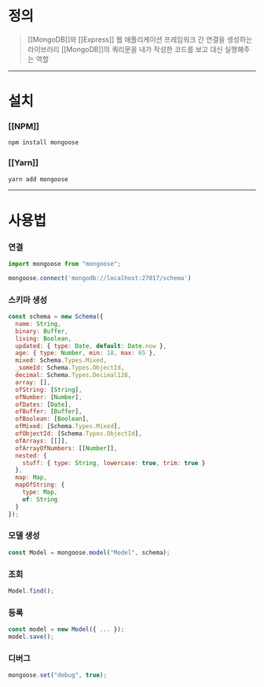 # 정의

> [[MongoDB]]와 [[Express]] 웹 애플리케이션 프레임워크 간 연결을 생성하는 라이브러리
> [[MongoDB]]의 쿼리문을 내가 작성한 코드를 보고 대신 실행해주는 역할

---
# 설치

### [[NPM]]
```bash
npm install mongoose
```
### [[Yarn]]
```bash
yarn add mongoose
```

---
# 사용법

### 연결
```javascript
import mongoose from "mongoose";

mongoose.connect('mongodb://localhost:27017/schema')
```

### 스키마 생성
```javascript
const schema = new Schema({
  name: String,
  binary: Buffer,
  living: Boolean,
  updated: { type: Date, default: Date.now },
  age: { type: Number, min: 18, max: 65 },
  mixed: Schema.Types.Mixed,
  _someId: Schema.Types.ObjectId,
  decimal: Schema.Types.Decimal128,
  array: [],
  ofString: [String],
  ofNumber: [Number],
  ofDates: [Date],
  ofBuffer: [Buffer],
  ofBoolean: [Boolean],
  ofMixed: [Schema.Types.Mixed],
  ofObjectId: [Schema.Types.ObjectId],
  ofArrays: [[]],
  ofArrayOfNumbers: [[Number]],
  nested: {
    stuff: { type: String, lowercase: true, trim: true }
  },
  map: Map,
  mapOfString: {
    type: Map,
    of: String
  }
});
```

### 모델 생성
```javascript
const Model = mongoose.model("Model", schema);
```

### 조회
```javascript
Model.find();
```

### 등록
```javascript
const model = new Model({ ... });
model.save();
```

### 디버그
```javascript
mongoose.set("debug", true);
```